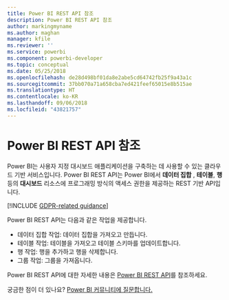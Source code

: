 ```yaml
---
title: Power BI REST API 참조
description: Power BI REST API 참조
author: markingmyname
ms.author: maghan
manager: kfile
ms.reviewer: ''
ms.service: powerbi
ms.component: powerbi-developer
ms.topic: conceptual
ms.date: 05/25/2018
ms.openlocfilehash: de28d498bf01da8e2abe5cd64742fb25f9a43a1c
ms.sourcegitcommit: 37bb070a71a658cba7ed421feef65015e8b515ae
ms.translationtype: HT
ms.contentlocale: ko-KR
ms.lasthandoff: 09/06/2018
ms.locfileid: "43821757"
---
```

# <a name="power-bi-rest-api-reference"></a>Power BI REST API 참조

Power BI는 사용자 지정 대시보드 애플리케이션을 구축하는 데 사용할 수 있는 클라우드 기반 서비스입니다. Power BI REST API는 Power BI에서 **데이터 집합** , **테이블**, **행**등의 **대시보드** 리소스에 프로그래밍 방식의 액세스 권한을 제공하는 REST 기반 API입니다.

[!INCLUDE [GDPR-related guidance](../includes/gdpr-hybrid-note.md)]

Power BI REST API는 다음과 같은 작업을 제공합니다.

* 데이터 집합 작업: 데이터 집합을 가져오고 만듭니다.
* 테이블 작업: 테이블을 가져오고 테이블 스키마를 업데이트합니다.
* 행 작업: 행을 추가하고 행을 삭제합니다.
* 그룹 작업: 그룹을 가져옵니다.

Power BI REST API에 대한 자세한 내용은 [Power BI REST API](https://docs.microsoft.com/rest/api/power-bi/)를 참조하세요.

궁금한 점이 더 있나요? [Power BI 커뮤니티에 질문합니다.](http://community.powerbi.com/)